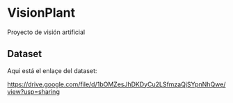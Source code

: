 # VisionPlant
Proyecto de visión artificial

## Dataset
Aqui está el enlaçe del dataset:

https://drive.google.com/file/d/1bOMZesJhDKDyCu2LSfmzaQjSYpnNhQwe/view?usp=sharing